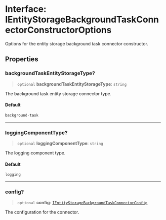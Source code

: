 # Interface: IEntityStorageBackgroundTaskConnectorConstructorOptions

Options for the entity storage background task connector constructor.

## Properties

### backgroundTaskEntityStorageType?

> `optional` **backgroundTaskEntityStorageType**: `string`

The background task entity storage connector type.

#### Default

```ts
background-task
```

***

### loggingComponentType?

> `optional` **loggingComponentType**: `string`

The logging component type.

#### Default

```ts
logging
```

***

### config?

> `optional` **config**: [`IEntityStorageBackgroundTaskConnectorConfig`](IEntityStorageBackgroundTaskConnectorConfig.md)

The configuration for the connector.

